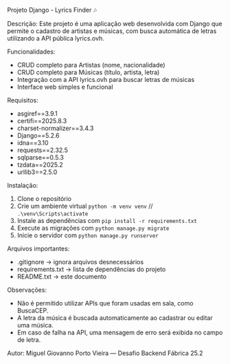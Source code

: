 Projeto Django - Lyrics Finder 🎶

Descrição:
Este projeto é uma aplicação web desenvolvida com Django que permite o cadastro de artistas e músicas, com busca automática de letras utilizando a API pública lyrics.ovh.

Funcionalidades:
- CRUD completo para Artistas (nome, nacionalidade)
- CRUD completo para Músicas (título, artista, letra)
- Integração com a API lyrics.ovh para buscar letras de músicas
- Interface web simples e funcional

Requisitos:
- asgiref==3.9.1
- certifi==2025.8.3
- charset-normalizer==3.4.3
- Django==5.2.6
- idna==3.10
- requests==2.32.5
- sqlparse==0.5.3
- tzdata==2025.2
- urllib3==2.5.0


Instalação:
1. Clone o repositório
2. Crie um ambiente virtual ```python -m venv venv``` // ```.\venv\Scripts\activate```
3. Instale as dependências com ```pip install -r requirements.txt```
4. Execute as migrações com ```python manage.py migrate```
5. Inicie o servidor com ```python manage.py runserver```

Arquivos importantes:
- .gitignore → ignora arquivos desnecessários
- requirements.txt → lista de dependências do projeto
- README.txt → este documento

Observações:
- Não é permitido utilizar APIs que foram usadas em sala, como BuscaCEP.
- A letra da música é buscada automaticamente ao cadastrar ou editar uma música.
- Em caso de falha na API, uma mensagem de erro será exibida no campo de letra.

Autor:
Miguel Giovanno Porto Vieira — Desafio Backend Fábrica 25.2

